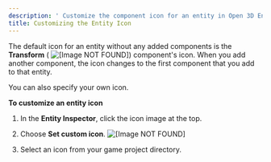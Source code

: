```yaml
---
description: ' Customize the component icon for an entity in Open 3D Engine. '
title: Customizing the Entity Icon
---
```


The default icon for an entity without any added components is the **Transform** ( ![\[Image NOT FOUND\]](/images/user-guide/component/entity_system/entity-inspector-transform-icon.png)) component's icon. When you add another component, the icon changes to the first component that you add to that entity.

You can also specify your own icon.

**To customize an entity icon**

1. In the **Entity Inspector**, click the icon image at the top.

1. Choose **Set custom icon**.
![\[Image NOT FOUND\]](/images/user-guide/component/entity_system/component-working-customize.png)

1. Select an icon from your game project directory.

